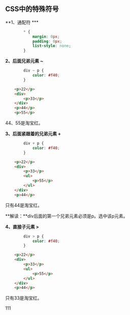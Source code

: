 ## CSS中的特殊符号

**1、通配符 ***

```css
        * {
            margin: 0px;
            padding: 0px;
            list-style: none;
        }
```



**2、后面兄弟元素 ~**

```css
        div ~ p {
            color: #f40;
        }
```

```html
    <p>22</p>
    <div>
        <p>33</p>
    </div>
    <p>44</p>
    <p>55</p>
```

44、55是淘宝红。

**3、后面紧跟着的兄弟元素 +**

```css
        div + p {
            color: #f40;
        }
```

```html
    <p>22</p>
    <div>
        <p>33</p>
        <ul>
            <p>55</p>
        </ul>
    </div>
    <p>44</p>
```

只有44是淘宝红。

**解读：**div后面的第一个兄弟元素必须是p。选中该p元素。

**4、直接子元素 >**

```css
        div > p {
            color: #f40;
        }
```

```html
    <p>22</p>
    <div>
        <p>33</p>
        <ul>
            <p>55</p>
        </ul>
    </div>
    <p>44</p>
```

只有33是淘宝红。

111